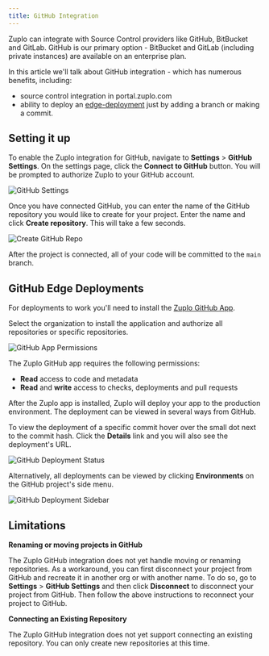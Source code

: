```yaml
---
title: GitHub Integration
---
```


Zuplo can integrate with Source Control providers like GitHub, BitBucket and GitLab. GitHub is our primary option - BitBucket and GitLab (including private instances) are available on an enterprise plan.

In this article we'll talk about GitHub integration - which has numerous benefits, including:

- source control integration in portal.zuplo.com
- ability to deploy an [edge-deployment](../deployments/environments.md) just by adding a branch or making a commit.

## Setting it up

To enable the Zuplo integration for GitHub, navigate to <SettingsTabIcon /> **Settings** > <GitHubIcon /> **GitHub Settings**. On the settings page, click the **Connect to GitHub** button. You will be prompted to authorize Zuplo to your GitHub account.

![GitHub Settings](../../static/media/github-settings.png)

Once you have connected GitHub, you can enter the name of the GitHub repository you would like to create for your project. Enter the name and click **Create repository**. This will take a few seconds.

![Create GitHub Repo](../../static/media/github-settings-connected.png)

After the project is connected, all of your code will be committed to the `main` branch.

## GitHub Edge Deployments

For deployments to work you'll need to install the [Zuplo GitHub App](https://github.com/apps/zuplo/installations/new).

Select the organization to install the application and authorize all repositories or specific repositories.

![GitHub App Permissions](../../static/media/github-app-install-perms.png)

The Zuplo GitHub app requires the following permissions:

- **Read** access to code and metadata
- **Read** and **write** access to checks, deployments and pull requests

After the Zuplo app is installed, Zuplo will deploy your app to the production environment. The deployment can be viewed in several ways from GitHub.

To view the deployment of a specific commit hover over the small dot next to the commit hash. Click the **Details** link and you will also see the deployment's URL.

![GitHub Deployment Status](../../static/media/github-deployment-succeed.png)

Alternatively, all deployments can be viewed by clicking **Environments** on the GitHub project's side menu.

![GitHub Deployment Sidebar](../../static/media/github-project-environments.png)

## Limitations

**Renaming or moving projects in GitHub**

The Zuplo GitHub integration does not yet handle moving or renaming repositories. As a workaround, you can first disconnect your project from GitHub and recreate it in another org or with another name. To do so, go to <SettingsTabIcon /> **Settings** > <GitHubIcon /> **GitHub Settings** and then click **Disconnect** to disconnect your project from GitHub. Then follow the above instructions to reconnect your project to GitHub.

**Connecting an Existing Repository**

The Zuplo GitHub integration does not yet support connecting an existing repository. You can only create new repositories at this time.
